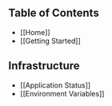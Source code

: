## Table of Contents

- [[Home]]
- [[Getting Started]]

## Infrastructure

- [[Application Status]]
- [[Environment Variables]]
